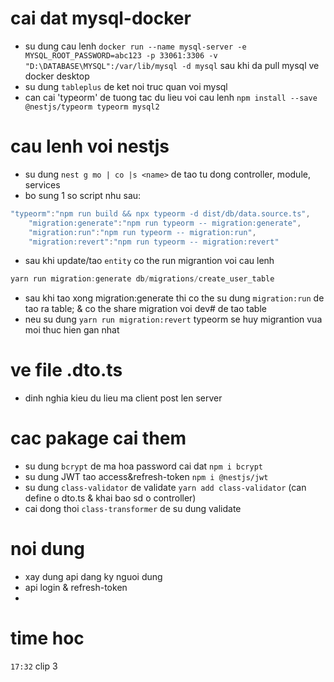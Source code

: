 # cai dat mysql-docker

- su dung cau lenh `docker run --name mysql-server -e MYSQL_ROOT_PASSWORD=abc123 -p 33061:3306 -v "D:\DATABASE\MYSQL":/var/lib/mysql -d mysql` sau khi da pull mysql ve docker desktop
- su dung `tableplus` de ket noi truc quan voi mysql
- can cai 'typeorm' de tuong tac du lieu voi cau lenh `npm install --save @nestjs/typeorm typeorm mysql2`

# cau lenh voi nestjs

- su dung `nest g mo | co |s <name>` de tao tu dong controller, module, services
- bo sung 1 so script nhu sau:

```javascript
"typeorm":"npm run build && npx typeorm -d dist/db/data.source.ts",
    "migration:generate":"npm run typeorm -- migration:generate",
    "migration:run":"npm run typeorm -- migration:run",
    "migration:revert":"npm run typeorm -- migration:revert"
```

- sau khi update/tao `entity` co the run migrantion voi cau lenh

```javascript
yarn run migration:generate db/migrations/create_user_table
```

- sau khi tao xong migration:generate thi co the su dung `migration:run` de tao ra table; & co the share migration voi dev# de tao table
- neu su dung `yarn run migration:revert` typeorm se huy migrantion vua moi thuc hien gan nhat

# ve file .dto.ts

- dinh nghia kieu du lieu ma client post len server

# cac pakage cai them

- su dung `bcrypt` de ma hoa password cai dat `npm i bcrypt`
- su dung JWT tao access&refresh-token `npm i @nestjs/jwt`
- su dung `class-validator` de validate `yarn add class-validator` (can define o dto.ts & khai bao sd o controller)
- cai dong thoi `class-transformer` de su dung validate

# noi dung

- xay dung api dang ky nguoi dung
- api login & refresh-token
-

# time hoc

`17:32` clip 3
